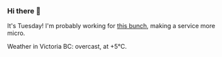 ### Hi there :wave:

It's Tuesday! I'm probably working for [this bunch](https://github.com/kohofinancial), making a service more micro.

Weather in Victoria BC: overcast, at +5°C.
